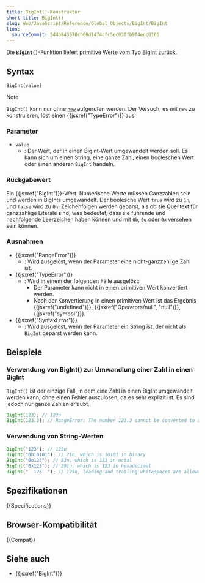 ```yaml
---
title: BigInt()-Konstruktor
short-title: BigInt()
slug: Web/JavaScript/Reference/Global_Objects/BigInt/BigInt
l10n:
  sourceCommit: 544b843570cb08d1474cfc5ec03ffb9f4edc0166
---
```


Die **`BigInt()`**-Funktion liefert primitive Werte vom Typ BigInt zurück.

## Syntax

```js-nolint
BigInt(value)
```

> [!NOTE]
> `BigInt()` kann nur ohne [`new`](/de/docs/Web/JavaScript/Reference/Operators/new) aufgerufen werden. Der Versuch, es mit `new` zu konstruieren, löst einen {{jsxref("TypeError")}} aus.

### Parameter

- `value`
  - : Der Wert, der in einen BigInt-Wert umgewandelt werden soll. Es kann sich um einen String, eine ganze Zahl, einen booleschen Wert oder einen anderen `BigInt` handeln.

### Rückgabewert

Ein {{jsxref("BigInt")}}-Wert. Numerische Werte müssen Ganzzahlen sein und werden in BigInts umgewandelt. Der boolesche Wert `true` wird zu `1n`, und `false` wird zu `0n`. Zeichenfolgen werden geparst, als ob sie Quelltext für ganzzahlige Literale sind, was bedeutet, dass sie führende und nachfolgende Leerzeichen haben können und mit `0b`, `0o` oder `0x` versehen sein können.

### Ausnahmen

- {{jsxref("RangeError")}}
  - : Wird ausgelöst, wenn der Parameter eine nicht-ganzzahlige Zahl ist.
- {{jsxref("TypeError")}}
  - : Wird in einem der folgenden Fälle ausgelöst:
    - Der Parameter kann nicht in einen primitiven Wert konvertiert werden.
    - Nach der Konvertierung in einen primitiven Wert ist das Ergebnis {{jsxref("undefined")}}, {{jsxref("Operators/null", "null")}}, {{jsxref("symbol")}}.
- {{jsxref("SyntaxError")}}
  - : Wird ausgelöst, wenn der Parameter ein String ist, der nicht als `BigInt` geparst werden kann.

## Beispiele

### Verwendung von BigInt() zur Umwandlung einer Zahl in einen BigInt

`BigInt()` ist der einzige Fall, in dem eine Zahl in einen BigInt umgewandelt werden kann, ohne einen Fehler auszulösen, da es sehr explizit ist. Es sind jedoch nur ganze Zahlen erlaubt.

```js
BigInt(123); // 123n
BigInt(123.3); // RangeError: The number 123.3 cannot be converted to a BigInt because it is not an integer
```

### Verwendung von String-Werten

```js
BigInt("123"); // 123n
BigInt("0b10101"); // 21n, which is 10101 in binary
BigInt("0o123"); // 83n, which is 123 in octal
BigInt("0x123"); // 291n, which is 123 in hexadecimal
BigInt("  123  "); // 123n, leading and trailing whitespaces are allowed
```

## Spezifikationen

{{Specifications}}

## Browser-Kompatibilität

{{Compat}}

## Siehe auch

- {{jsxref("BigInt")}}

